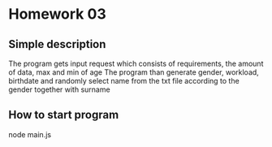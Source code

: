 # Homework 03

## Simple description

The program gets input request which consists of requirements, the amount of data, max and min of age 
The program than generate gender, workload, birthdate and randomly select name from the txt file according to the gender together with surname

## How to start program
node main.js
